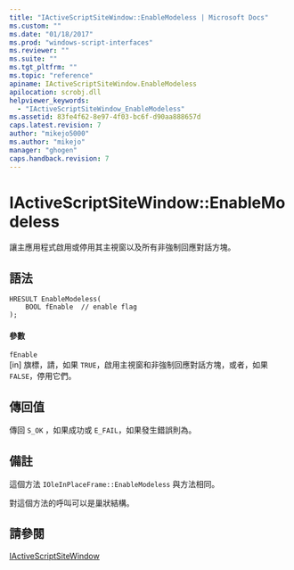 ```yaml
---
title: "IActiveScriptSiteWindow::EnableModeless | Microsoft Docs"
ms.custom: ""
ms.date: "01/18/2017"
ms.prod: "windows-script-interfaces"
ms.reviewer: ""
ms.suite: ""
ms.tgt_pltfrm: ""
ms.topic: "reference"
apiname: IActiveScriptSiteWindow.EnableModeless
apilocation: scrobj.dll
helpviewer_keywords: 
  - "IActiveScriptSiteWindow_EnableModeless"
ms.assetid: 83fe4f62-8e97-4f03-bc6f-d90aa888657d
caps.latest.revision: 7
author: "mikejo5000"
ms.author: "mikejo"
manager: "ghogen"
caps.handback.revision: 7
---
```

# IActiveScriptSiteWindow::EnableModeless
讓主應用程式啟用或停用其主視窗以及所有非強制回應對話方塊。  
  
## 語法  
  
```  
HRESULT EnableModeless(  
    BOOL fEnable  // enable flag  
);  
```  
  
#### 參數  
 `fEnable`  
 \[in\] 旗標，請，如果 `TRUE`，啟用主視窗和非強制回應對話方塊，或者，如果 `FALSE`，停用它們。  
  
## 傳回值  
 傳回 `S_OK` ，如果成功或 `E_FAIL`，如果發生錯誤則為。  
  
## 備註  
 這個方法 `IOleInPlaceFrame::EnableModeless` 與方法相同。  
  
 對這個方法的呼叫可以是巢狀結構。  
  
## 請參閱  
 [IActiveScriptSiteWindow](../../winscript/reference/iactivescriptsitewindow.md)